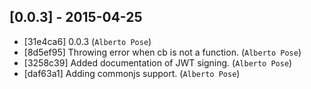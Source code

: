 ## [0.0.3] - 2015-04-25
- [31e4ca6] 0.0.3 (`Alberto Pose`)
- [8d5ef95] Throwing error when cb is not a function. (`Alberto Pose`)
- [3258c39] Added documentation of JWT signing. (`Alberto Pose`)
- [daf63a1] Adding commonjs support. (`Alberto Pose`)
